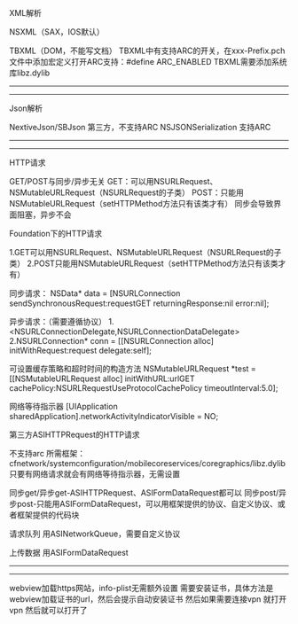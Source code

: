 

XML解析

NSXML（SAX，IOS默认）

TBXML（DOM，不能写文档）
TBXML中有支持ARC的开关，在xxx-Prefix.pch文件中添加宏定义打开ARC支持：#define ARC_ENABLED
TBXML需要添加系统库libz.dylib

************************************************************************************************************************************************
************************************************************************************************************************************************

Json解析

NextiveJson/SBJson 第三方，不支持ARC
NSJSONSerialization 支持ARC

************************************************************************************************************************************************
************************************************************************************************************************************************

HTTP请求

GET/POST与同步/异步无关
GET：可以用NSURLRequest、NSMutableURLRequest（NSURLRequest的子类）
POST：只能用NSMutableURLRequest（setHTTPMethod方法只有该类才有）
同步会导致界面阻塞，异步不会


Foundation下的HTTP请求

1.GET可以用NSURLRequest、NSMutableURLRequest（NSURLRequest的子类）
2.POST只能用NSMutableURLRequest（setHTTPMethod方法只有该类才有）

同步请求：
NSData* data = [NSURLConnection sendSynchronousRequest:requestGET returningResponse:nil error:nil];

异步请求：（需要遵循协议）
1.<NSURLConnectionDelegate,NSURLConnectionDataDelegate>
2.NSURLConnection* conn = [[NSURLConnection alloc] initWithRequest:request delegate:self];

可设置缓存策略和超时时间的构造方法
NSMutableURLRequest *test = [[NSMutableURLRequest alloc] initWithURL:urlGET cachePolicy:NSURLRequestUseProtocolCachePolicy timeoutInterval:5.0];

网络等待指示器
[UIApplication sharedApplication].networkActivityIndicatorVisible = NO;






第三方ASIHTTPRequest的HTTP请求

不支持arc
所需框架：cfnetwork/systemconfiguration/mobilecoreservices/coregraphics/libz.dylib
只要有网络请求就会有网络等待指示器，无需设置

同步get/异步get-ASIHTTPRequest、ASIFormDataRequest都可以
同步post/异步post-只能用ASIFormDataRequest，可以用框架提供的协议、自定义协议、或者框架提供的代码块

请求队列
用ASINetworkQueue，需要自定义协议

上传数据
用ASIFormDataRequest

************************************************************************************************************************************************
************************************************************************************************************************************************

webview加载https网站，info-plist无需额外设置
需要安装证书，具体方法是webview加载证书的url，然后会提示自动安装证书
然后如果需要连接vpn 就打开vpn 然后就可以打开了
